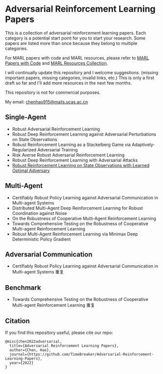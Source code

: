 # Adversarial Reinforcement Learning Papers
This is a collection of adversarial reinforcement learning papers. Each category is a potential start point for you to start your research. Some papers are listed more than once because they belong to multiple categories.

For MARL papers with code and MARL resources, please refer to [MARL Papers with Code](https://github.com/TimeBreaker/MARL-papers-with-code) and [MARL Resources Collection](https://github.com/TimeBreaker/MARL-resources-collection).

I will continually update this repository and I welcome suggestions. (missing important papers, missing categories, invalid links, etc.) This is only a first draft so far and I'll add more resources in the next few months.

This repository is not for commercial purposes.

My email: chenhao915@mails.ucas.ac.cn

<!-- ## Overview
* [Reviews](https://github.com/TimeBreaker/Multi-Agent-Reinforcement-Learning-papers#reviews) -->

## Single-Agent
* Robust Adversarial Reinforcement Learning
* Robust Deep Reinforcement Learning against Adversarial Perturbations on State Observations
* Robust Reinforcement Learning as a Stackelberg Game via Adaptively-Regularized Adversarial Training
* Risk Averse Robust Adversarial Reinforcement Learning
* Robust Deep Reinforcement Learning with Adversarial Attacks
* [Robust Reinforcement Learning on State Observations with Learned Optimal Adversary](http://arxiv.org/abs/2101.08452v1)


## Multi-Agent
* Certifiably Robust Policy Learning against Adversarial Communication in Multi-agent Systems
* Distributed Multi-Agent Deep Reinforcement Learning for Robust Coordination against Noise
* On the Robustness of Cooperative Multi-Agent Reinforcement Learning
* Towards Comprehensive Testing on the Robustness of Cooperative Multi-agent Reinforcement Learning
* Robust Multi-Agent Reinforcement Learning via Minimax Deep Deterministic Policy Gradient


## Adversarial Communication
* Certifiably Robust Policy Learning against Adversarial Communication in Multi-agent Systems 重复


## Benchmark
* Towards Comprehensive Testing on the Robustness of Cooperative Multi-agent Reinforcement Learning 重复




## Citation

If you find this repository useful, please cite our repo:
```
@misc{chen2022adversarial,
  title={Adversarial Reinforcement Learning Papers},
  author={Chen, Hao},
  journal={https://github.com/TimeBreaker/Adversarial-Reinforcement-Learning-Papers},
  year={2022}
}
```
